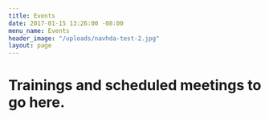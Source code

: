 ```yaml
---
title: Events
date: 2017-01-15 13:26:00 -08:00
menu_name: Events
header_image: "/uploads/navhda-test-2.jpg"
layout: page
---
```


# Trainings and scheduled meetings to go here.
